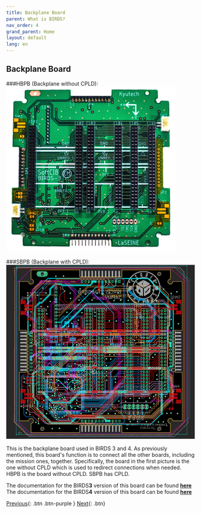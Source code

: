 ```yaml
---
title: Backplane Board
parent: What is BIRDS?
nav_order: 4
grand_parent: Home
layout: default
lang: en
---
```


## Backplane Board
###HBPB (Backplane without CPLD):
![Backplane Board Photo without CPLD](/assets/images/BPB-Board.png)

###SBPB (Backplane with CPLD):
![Backplane Board Photo with CPLD](/assets/images/SBPB-PCB.png)

This is the backplane board used in BIRDS 3 and 4. As previously mentioned, this board's function is to connect all the other boards, including the mission ones, together. Specifically, the board in the first picture is the one without CPLD which is used to redirect connections when needed. HBPB is the board without CPLD. SBPB has CPLD.


The documentation for the BIRDS**3** version of this board can be found [**here**](https://github.com/BIRDSOpenSource/BIRDS3-BPB)
The documentation for the BIRDS**4** version of this board can be found [**here**](https://github.com/BIRDSOpenSource/BIRDS4-BPB)

[Previous]({{site.url}}./){: .btn .btn-purple }
[Next]({{site.url}}/get-started/reference.html){: .btn}